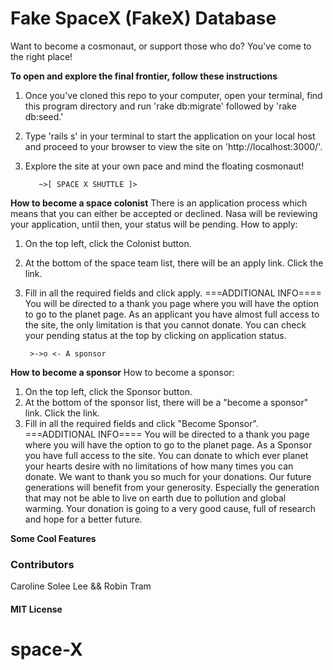 # Fake SpaceX (FakeX) Database

Want to become a cosmonaut, or support those who do? You've come to the right place!

  **To open and explore the final frontier, follow these instructions**
  1. Once you've cloned this repo to your computer, open your terminal, find this program directory and run 'rake db:migrate' followed by 'rake db:seed.'
  2. Type 'rails s' in your terminal to start the application on your local host and proceed to your browser to view the site on 'http://localhost:3000/'.
  3. Explore the site at your own pace and mind the floating cosmonaut!

            ~>[ SPACE X SHUTTLE ]>

  **How to become a space colonist**
  There is an application process which means that you can either be accepted or declined.
  Nasa will be reviewing your application, until then, your status will be pending.
  How to apply:
  1. On the top left, click the Colonist button.
  2. At the bottom of the space team list, there will be an apply link. Click the link.
  3. Fill in all the required fields and click apply.
  ===ADDITIONAL INFO====
  You will be directed to a thank you page where you will have the option to
  go to the planet page. As an applicant you have almost full access to the site, the only limitation is that you cannot donate. You can check your pending status at the top by clicking on application status.

          >->o <- A sponsor

  **How to become a sponsor**
  How to become a sponsor:
  1. On the top left, click the Sponsor button.
  2. At the bottom of the sponsor list, there will be a "become a sponsor" link. Click the link.
  3. Fill in all the required fields and click "Become Sponsor".
  ===ADDITIONAL INFO====
  You will be directed to a thank you page where you will have the option to
  go to the planet page. As a Sponsor you have full access to the site. You can donate to which ever
  planet your hearts desire with no limitations of how many times you can donate.
  We want to thank you so much for your donations. Our future generations will benefit from your generosity.
  Especially the generation that may not be able to live on earth due to pollution and global warming.
  Your donation is going to a very good cause, full of research and hope for a better future.  


  **Some Cool Features**
### Contributors
Caroline Solee Lee && Robin Tram

#### MIT License
# space-X

